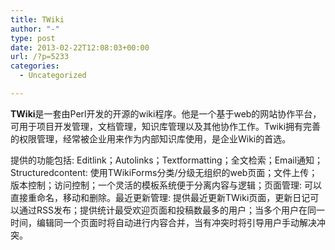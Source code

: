 ```yaml
---
title: TWiki
author: "-"
type: post
date: 2013-02-22T12:08:03+00:00
url: /?p=5233
categories:
  - Uncategorized

---
```

**TWiki**是一套由Perl开发的开源的wiki程序。他是一个基于web的网站协作平台，可用于项目开发管理，文档管理，知识库管理以及其他协作工作。Twiki拥有完善的权限管理，经常被企业用来作为内部知识库使用，是企业Wiki的首选。

提供的功能包括: Editlink；Autolinks；Textformatting；全文检索；Email通知；Structuredcontent: 使用TWikiForms分类/分级无组织的web页面；文件上传；版本控制；访问控制；一个灵活的模板系统便于分离内容与逻辑；页面管理: 可以直接重命名，移动和删除。最近更新管理: 提供最近更新TWiki页面，更新日记可以通过RSS发布；提供统计最受欢迎页面和投稿数最多的用户；当多个用户在同一时间，编辑同一个页面时将自动进行内容合并，当有冲突时将引导用户手动解决冲突。